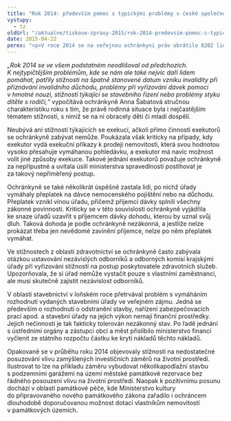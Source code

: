 ```yaml
---
title: "Rok 2014: především pomoc s typickými problémy v české společnosti"
vystupy:
  - tz
oldUrl: "/aktualne/tiskove-zpravy-2015/rok-2014-predevsim-pomoc-s-typickymi-problemy-v-ceske-spolecnosti"
date: 2015-04-22
perex: "<p>V roce 2014 se na veřejnou ochránkyni práv obrátilo 8202 lidí se stížnostmi na úřady. Kromě toho šetřila ochránkyně 332 podnětů, v nichž bylo namítáno nerovné zacházení, a provedla 19 neohlášených systematických návštěv zařízení, v nichž se nacházejí lidé omezení na svobodě. Kromě toho uplatnila ochránkyně připomínky k 34 návrhům právních předpisů a vstoupila do pěti řízení u Ústavního soudu.</p>"
---
```


<!-- imported from the old website -->

<p><em>„Rok 2014 se ve všem podstatném neodlišoval od předchozích. K nejtypičtějším problémům, kde se nám ale také nejvíc daří lidem pomáhat, patřily stížnosti na špatně stanovené datum vzniku invalidity při přiznávání invalidního důchodu, problémy při vyřizování dávek pomoci v hmotné nouzi, stížnosti týkající se stavebního řízení nebo problémy styku dítěte s rodiči,“</em> vypočítává ochránkyně Anna Šabatová stručnou charakteristiku roku s tím, že právě rodinná situace byla i nejčastějším tématem stížností, s nimiž se na ni obracely děti či mladí dospělí. </p><p>Neubývá ani stížností týkajících se exekucí, ačkoli přímo činností exekutorů se ochránkyně zabývat nemůže. Poukázala však kriticky na případy, kdy exekutor vydá exekuční příkazy k prodeji nemovitosti, která svou hodnotou vysoko přesahuje vymáhanou pohledávku, a exekutor má navíc možnost volit jiné způsoby exekuce. Takové jednání exekutorů považuje ochránkyně za nepřípustné a uvítala úsilí ministerstva spravedlnosti postihovat je za takový nepřiměřený postup. </p><p>Ochránkyně se také několikrát úspěšně zastala lidí, po nichž úřady vymáhaly přeplatek na dávce nemocenského pojištění nebo na důchodu. Přeplatek vznikl vinou úřadu, přičemž příjemci dávky splnili všechny zákonné povinnosti. Kriticky se v této souvislosti ochránkyně vyjádřila ke snaze úřadů uzavřít s příjemcem dávky dohodu, kterou by uznal svůj dluh. Taková dohoda je podle ochránkyně nezákonná, a jestliže nelze prokázat třeba jen nevědomé zavinění příjemce, nelze po něm přeplatek vymáhat.</p><p>Ve stížnostech z oblasti zdravotnictví se ochránkyně často zabývala otázkou ustavování nezávislých odborníků a odborných komisí krajskými úřady při vyřizování stížností na postup poskytovatele zdravotních služeb. Upozorňovala, že si úřad nemůže vystačit pouze s vlastními zaměstnanci, ale musí skutečně zajistit nezávislost odborníků.</p><p>V oblasti stavebnictví v loňském roce přetrvával problém s vymáháním rozhodnutí vydaných stavebními úřady ve veřejném zájmu. Jedná se především o rozhodnutí o odstranění stavby, nařízení zabezpečovacích prací apod. a stavební úřady na jejich výkon nemají finanční prostředky. Jejich nečinností je tak fakticky tolerován nezákonný stav. Po řadě jednání s ústředními orgány a zástupci obcí a měst přislíbilo ministerstvo financí vyčlenit ze státního rozpočtu částku ke krytí nákladů těchto nákladů.</p><p>Opakovaně se v průběhu roku 2014 objevovaly stížnosti na nedostatečné posuzování vlivu zamýšlených investičních záměrů na životní prostředí. Ilustrovat to lze na příkladu záměru vybudovat několikapodlažní stavbu s podzemními garážemi na území městské památkové rezervace bez řádného posouzení vlivu na životní prostředí. Naopak k pozitivnímu posunu dochází v oblasti památkové péče, kde Ministerstvo kultury do připravovaného nového památkového zákona zařadilo i ochráncem dlouhodobě doporučovanou možnost dotací vlastníkům nemovitostí v památkových územích. </p>
